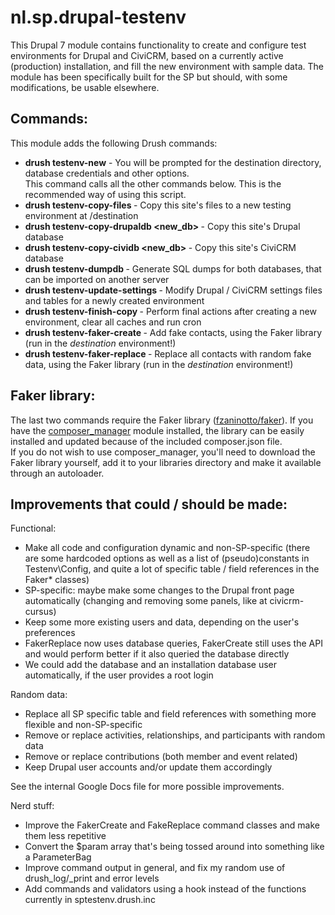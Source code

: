nl.sp.drupal-testenv
====================

This Drupal 7 module contains functionality to create and configure test environments for Drupal and CiviCRM, based on a currently active (production) installation, and fill the new environment with sample data. The module has been specifically built for the SP but should, with some modifications, be usable elsewhere.


Commands:
---------
This module adds the following Drush commands:

- **drush testenv-new** - You will be prompted for the destination directory, database credentials and other options.  
    This command calls all the other commands below. This is the recommended way of using this script.  
- **drush testenv-copy-files <destination>** - Copy this site's files to a new testing environment at /destination
- **drush testenv-copy-drupaldb <new_db> <copytype>** - Copy this site's Drupal database
- **drush testenv-copy-cividb <new_db> <copytype>** - Copy this site's CiviCRM database
- **drush testenv-dumpdb <destination>** - Generate SQL dumps for both databases, that can be imported on another server
- **drush testenv-update-settings <destination>** - Modify Drupal / CiviCRM settings files and tables for a newly created environment
- **drush testenv-finish-copy <destination>** - Perform final actions after creating a new environment, clear all caches and run cron  
- **drush testenv-faker-create <destination> <count>** - Add fake contacts, using the Faker library (run in the *destination* environment!)
- **drush testenv-faker-replace <destination> <count>** - Replace all contacts with random fake data, using the Faker library (run in the *destination* environment!)


Faker library:
--------------
The last two commands require the Faker library ([fzaninotto/faker](https://github.com/fzaninotto/Faker)). If you have the [composer_manager](https://www.drupal.org/project/composer_manager) module installed, the library can be easily installed and updated because of the included composer.json file.  
If you do not wish to use composer_manager, you'll need to download the Faker library yourself, add it to your libraries directory and make it available through an autoloader. 


Improvements that could / should be made:
-----------------------------------------

Functional:
- Make all code and configuration dynamic and non-SP-specific
      (there are some hardcoded options as well as a list of (pseudo)constants in Testenv\Config, and quite a lot of specific table / field references in the Faker* classes)
- SP-specific: maybe make some changes to the Drupal front page automatically
    (changing and removing some panels, like at civicrm-cursus)
- Keep some more existing users and data, depending on the user's preferences
- FakerReplace now uses database queries, FakerCreate still uses the API and would perform better if it also queried the database directly
- We could add the database and an installation database user automatically, if the user provides a root login

Random data:
- Replace all SP specific table and field references with something more flexible and non-SP-specific 
- Remove or replace activities, relationships, and participants with random data
- Remove or replace contributions (both member and event related)
- Keep Drupal user accounts and/or update them accordingly

See the internal Google Docs file for more possible improvements.

Nerd stuff:
- Improve the FakerCreate and FakeReplace command classes and make them less repetitive 
- Convert the $param array that's being tossed around into something like a ParameterBag
- Improve command output in general, and fix my random use of drush_log/_print and error levels
- Add commands and validators using a hook instead of the functions currently in sptestenv.drush.inc
